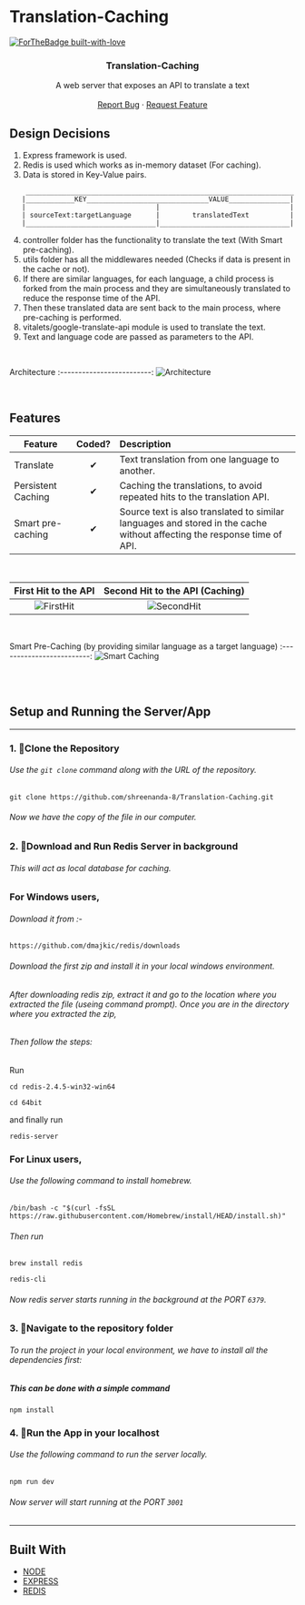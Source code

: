 # Translation-Caching

[![ForTheBadge built-with-love](http://ForTheBadge.com/images/badges/built-with-love.svg)](https://github.com/shreenanda-8)



 
<p align="center">
  


  <strong>
    <h3 align="center" >Translation-Caching</h3>
  </strong>
  <p align="center">
   A web server that exposes an API to translate a text
    <br />
    <br />
   <a href="https://github.com/shreenanda-8/Translation-Caching/issues/">Report Bug</a>
    ·
    <a href="https://github.com/shreenanda-8/Translation-Caching/issues/">Request Feature</a>
  </p>
</p>

   
## Design Decisions
1. Express framework is used.
2. Redis is used which works as in-memory dataset (For caching).
3. Data is stored in Key-Value pairs. 
```
    __________________________________________________________________
   |____________KEY______________________________VALUE_______________|
   |                                |                                |
   | sourceText:targetLanguage      |        translatedText          |
   |________________________________|________________________________|
   ```
4. controller folder has the functionality to translate the text (With Smart pre-caching).
5. utils folder has all the middlewares needed (Checks if data is present in the cache or not).
6. If there are similar languages, for each language, a child process is forked from the main process and they are simultaneously translated to reduce the response time of the API.
7. Then these translated data are sent back to the main process, where pre-caching is performed.
7. vitalets/google-translate-api module is used to translate the text.
9. Text and language code are passed as parameters to the API.
<br/>

Architecture
:-------------------------:
![Architecture](https://user-images.githubusercontent.com/54429809/135699836-4e3f3839-55dc-4535-812b-b6f61a789701.png)

<br />


## Features

| Feature                    |  Coded?  | Description                                                   |
| -------------------------- | :------: | :------------------------------------------------------------ |
| Translate          | &#10004; | Text translation from one language to another.|
| Persistent Caching               | &#10004; |  Caching the translations, to avoid repeated hits to the translation API.|
| Smart pre-caching                  | &#10004; | Source text is also translated to similar languages and stored in the cache without affecting the response time of API. |
<br/>

 First Hit to the API            |  Second Hit to the API (Caching)
:-------------------------:|:-------------------------:
![FirstHit](https://user-images.githubusercontent.com/54429809/135702918-34aa204f-8765-4803-b4ea-74221b496493.png)|![SecondHit](https://user-images.githubusercontent.com/54429809/135702925-45fcd5f3-c27b-43b6-b1c7-142c92921d87.png)
<br/>

Smart Pre-Caching (by providing similar language as a target language)
:-------------------------:
![Smart Caching](https://user-images.githubusercontent.com/54429809/135702930-9921872c-cf92-4dc9-a49c-32fff79ad475.png)

<br />
<br />

## Setup and Running the Server/App
---
### 1. 🔰Clone the Repository


###### Use the `git clone` command along with the URL of the repository.

```
git clone https://github.com/shreenanda-8/Translation-Caching.git
```

###### Now we have the copy of the file in our computer.







### 2. 🔰Download and Run Redis Server in background

###### This will act as local database for caching.

### For Windows users,
###### Download it from :-

```
https://github.com/dmajkic/redis/downloads
```
###### Download the first zip and install it in your local windows environment.

###### After downloading redis zip, extract it and go to the location where you extracted the file (useing command prompt). Once you are in the directory where you extracted the zip,
###### Then follow the steps: 
Run 
```
cd redis-2.4.5-win32-win64
```

```
cd 64bit
``` 
and finally run
```
redis-server
```

### For Linux users,
###### Use the following command to install homebrew.
```
/bin/bash -c "$(curl -fsSL https://raw.githubusercontent.com/Homebrew/install/HEAD/install.sh)"
```

###### Then run
```
brew install redis
```
```
redis-cli
``` 


###### Now redis server starts running in the background at the PORT `6379`.


### 3. 🔀Navigate to the repository folder

###### To run the project in your local environment, we have to install all the dependencies first:

##### This can be done with a simple command
```
npm install
```

### 4. 🔀Run the App in your localhost 

###### Use the following command to run the server locally.
```
npm run dev
```
###### Now server will start running at the PORT `3001`

---


 


## Built With


* [NODE](https://nodejs.org/en/docs/)
* [EXPRESS](https://expressjs.com/en/starter/installing.html)
* [REDIS](https://redis.io/documentation)






